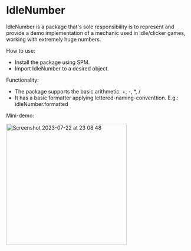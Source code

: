 # IdleNumber
IdleNumber is a package that's sole responsibility is to represent and provide a demo implementation of a mechanic used in idle/clicker games, working with extremely huge numbers.

How to use:
- Install the package using SPM.
- Import IdleNumber to a desired object.

Functionality:
- The package supports the basic arithmetic: +, -, *, /
- It has a basic formatter applying lettered-naming-conventtion. E.g.: idleNumber.formatted

Mini-demo: 

<img width="327" alt="Screenshot 2023-07-22 at 23 08 48" src="https://github.com/AlexCheGH/IdleNumber/assets/69009399/c4904301-c0bf-4877-974c-abed0149757e">
